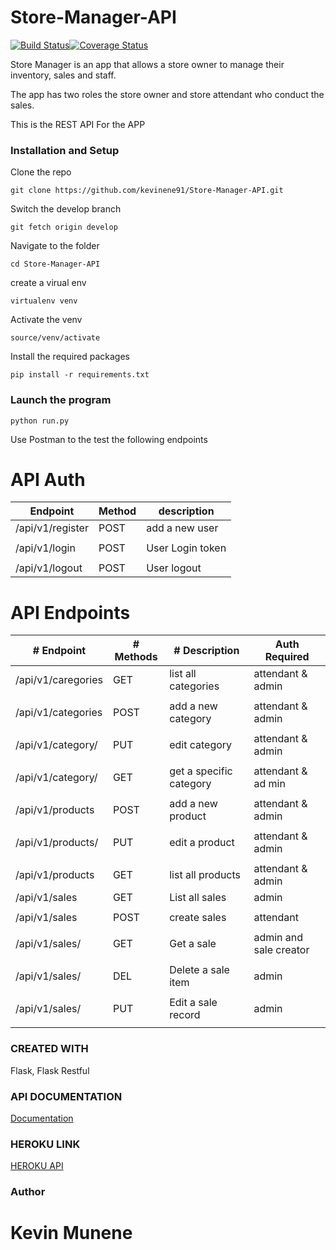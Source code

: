 # Store-Manager-API

[![Build Status](https://travis-ci.org/kevinene91/Store-Manager-API.svg?branch=ch-tests-161209990)](https://travis-ci.org/kevinene91/Store-Manager-API)[![Coverage Status](https://coveralls.io/repos/github/kevinene91/Store-Manager-API/badge.svg?branch=ch-tests-161209990)](https://coveralls.io/github/kevinene91/Store-Manager-API?branch=ch-tests-161209990)

Store Manager is an app that allows a store owner to manage their inventory, sales and staff. 

The app has two roles the store owner and store attendant who conduct the sales. 

This is the REST API For the APP 



### Installation and Setup 
Clone the repo 

`git clone https://github.com/kevinene91/Store-Manager-API.git`

Switch the develop branch 

`git fetch origin develop`

Navigate to the folder 

`cd Store-Manager-API`

create a virual env 

`virtualenv venv`

Activate the venv 

`source/venv/activate`

Install the required packages 

`pip install -r requirements.txt`

### Launch the program 

`python run.py`

Use Postman to the test the following endpoints 

# API Auth


|Endpoint           |   Method   | description         |
|  ------------     | ---------- |  -----------------  |
|/api/v1/register   |   POST     | add  a new user     |
|                   |            |                     |
|/api/v1/login      |   POST     |User Login token     |
|                   |            |                     | 
|/api/v1/logout     |   POST     | User logout         |

# API Endpoints

|   # Endpoint         |  # Methods    | # Description           |Auth Required           |
|   -----------        | ----------    | -----------------       | ------------           |
|/api/v1/caregories    |   GET         |  list all categories    | attendant & admin      |
|                      |               |                         |                        | 
|/api/v1/categories    |   POST        | add  a new category     |  attendant & admin     |
|                      |               |                         |                        |
|/api/v1/category/<id> |  PUT          |edit category            |  attendant & admin     |
|                      |               |                         |                        |
|/api/v1/category/<id> |   GET         | get a specific category |  attendant & ad  min   |
|                      |               |                         |                        |
|/api/v1/products      |   POST        | add  a new product      |  attendant & admin     |
|                      |               |                         |                        |
|/api/v1/products/<id> |   PUT         |edit a product           |  attendant & admin     |
|                      |               |                         |                        |
|/api/v1/products      |   GET         | list all products       |   attendant & admin    |        |                      |               |                         |                        |
|/api/v1/sales         |   GET         |   List all sales        |  admin                 |
|                      |               |                         |                        | 
|/api/v1/sales         |  POST         |    create sales         |  attendant             |
|                      |               |                         |                        |
|/api/v1/sales/<id>    |  GET          |   Get a sale            |  admin and sale creator|
|                      |               |                         |                        |
|/api/v1/sales/<id>    |  DEL          |    Delete a sale item   |  admin                 |
|                      |               |                         |                        |  
|/api/v1/sales/<id>    |  PUT          |    Edit a sale record   |   admin                |
|                      |               |                         |                        |

### CREATED WITH

Flask, Flask Restful 

### API DOCUMENTATION 

[Documentation](https://documenter.getpostman.com/view/2464061/RWguvbZ1)

### HEROKU LINK
[HEROKU API](https://store-manger.herokuapp.com/)

### Author 

# Kevin Munene